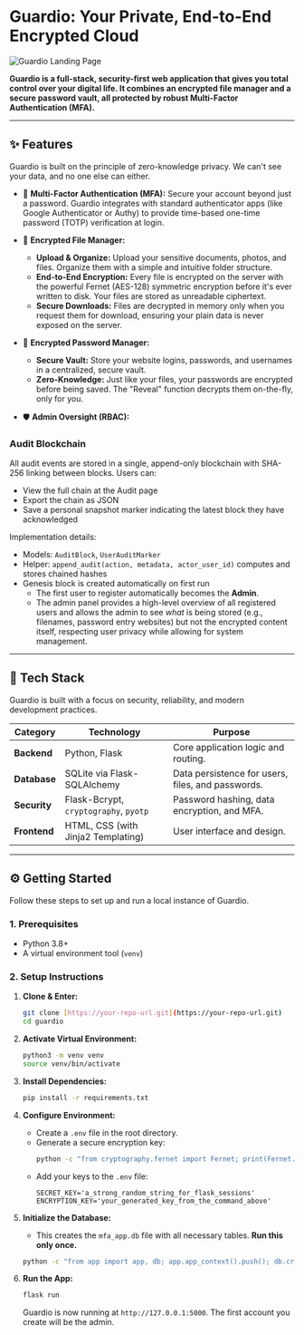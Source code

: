 # Guardio: Your Private, End-to-End Encrypted Cloud

![Guardio Landing Page](https://placehold.co/1200x600/6D5BDE/FFFFFF?text=Guardio)

**Guardio is a full-stack, security-first web application that gives you total control over your digital life. It combines an encrypted file manager and a secure password vault, all protected by robust Multi-Factor Authentication (MFA).**

---

## ✨ Features

Guardio is built on the principle of zero-knowledge privacy. We can't see your data, and no one else can either.

* 🔐 **Multi-Factor Authentication (MFA):** Secure your account beyond just a password. Guardio integrates with standard authenticator apps (like Google Authenticator or Authy) to provide time-based one-time password (TOTP) verification at login.

* 📂 **Encrypted File Manager:**
    * **Upload & Organize:** Upload your sensitive documents, photos, and files. Organize them with a simple and intuitive folder structure.
    * **End-to-End Encryption:** Every file is encrypted on the server with the powerful Fernet (AES-128) symmetric encryption before it's ever written to disk. Your files are stored as unreadable ciphertext.
    * **Secure Downloads:** Files are decrypted in memory only when you request them for download, ensuring your plain data is never exposed on the server.

* 🔑 **Encrypted Password Manager:**
    * **Secure Vault:** Store your website logins, passwords, and usernames in a centralized, secure vault.
    * **Zero-Knowledge:** Just like your files, your passwords are encrypted before being saved. The "Reveal" function decrypts them on-the-fly, only for you.

* 🛡️ **Admin Oversight (RBAC):**

### Audit Blockchain

All audit events are stored in a single, append-only blockchain with SHA-256 linking between blocks. Users can:

- View the full chain at the Audit page
- Export the chain as JSON
- Save a personal snapshot marker indicating the latest block they have acknowledged

Implementation details:

- Models: `AuditBlock`, `UserAuditMarker`
- Helper: `append_audit(action, metadata, actor_user_id)` computes and stores chained hashes
- Genesis block is created automatically on first run
    * The first user to register automatically becomes the **Admin**.
    * The admin panel provides a high-level overview of all registered users and allows the admin to see *what* is being stored (e.g., filenames, password entry websites) but not the encrypted content itself, respecting user privacy while allowing for system management.

---

## 🚀 Tech Stack

Guardio is built with a focus on security, reliability, and modern development practices.

| Category      | Technology                               | Purpose                                          |
|---------------|------------------------------------------|--------------------------------------------------|
| **Backend** | Python, Flask                            | Core application logic and routing.              |
| **Database** | SQLite via Flask-SQLAlchemy              | Data persistence for users, files, and passwords.|
| **Security** | Flask-Bcrypt, `cryptography`, `pyotp`    | Password hashing, data encryption, and MFA.      |
| **Frontend** | HTML, CSS (with Jinja2 Templating)       | User interface and design.                       |

---

## ⚙️ Getting Started

Follow these steps to set up and run a local instance of Guardio.

### 1. Prerequisites
* Python 3.8+
* A virtual environment tool (`venv`)

### 2. Setup Instructions

1.  **Clone & Enter:**
    ```bash
    git clone [https://your-repo-url.git](https://your-repo-url.git)
    cd guardio
    ```

2.  **Activate Virtual Environment:**
    ```bash
    python3 -m venv venv
    source venv/bin/activate
    ```

3.  **Install Dependencies:**
    ```bash
    pip install -r requirements.txt
    ```

4.  **Configure Environment:**
    * Create a `.env` file in the root directory.
    * Generate a secure encryption key:
        ```bash
        python -c "from cryptography.fernet import Fernet; print(Fernet.generate_key().decode())"
        ```
    * Add your keys to the `.env` file:
        ```
        SECRET_KEY='a_strong_random_string_for_flask_sessions'
        ENCRYPTION_KEY='your_generated_key_from_the_command_above'
        ```

5.  **Initialize the Database:**
    * This creates the `mfa_app.db` file with all necessary tables. **Run this only once.**
    ```bash
    python -c "from app import app, db; app.app_context().push(); db.create_all()"
    ```

6.  **Run the App:**
    ```bash
    flask run
    ```
    Guardio is now running at `http://127.0.0.1:5000`. The first account you create will be the admin.

